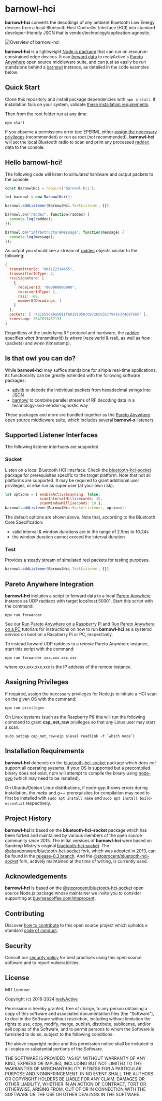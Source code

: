 barnowl-hci
===========

__barnowl-hci__ converts the decodings of _any_ ambient Bluetooth Low Energy devices from a local Bluetooth Host Controller Interface (HCI) into standard developer-friendly JSON that is vendor/technology/application-agnostic.

![Overview of barnowl-hci](https://reelyactive.github.io/barnowl-hci/images/overview.png)

__barnowl-hci__ is a lightweight [Node.js package](https://www.npmjs.com/package/barnowl-hci) that can run on resource-constrained edge devices.  It can [forward data](#pareto-anywhere-integration) to reelyActive's [Pareto Anywhere](https://www.reelyactive.com/pareto/anywhere/) open source middleware suite, and can just as easily be run standalone behind a [barnowl](https://github.com/reelyactive/barnowl) instance, as detailed in the code examples below.


Quick Start
-----------

Clone this repository and install package dependencies with `npm install`.  If installation fails on your system, validate [these installation requirements](#installation-requirements).

Then from the root folder run at any time:

    npm start

If you observe a permissions error (ex: EPERM), either [assign the necessary privileges](#assigning-privileges) (recommended) or run as root (_not_ recommended).  __barnowl-hci__ will set the local Bluetooth radio to scan and print any processed [raddec](https://github.com/reelyactive/raddec) data to the console.


Hello barnowl-hci!
------------------

The following code will listen to _simulated_ hardware and output packets to the console:

```javascript
const BarnowlHci = require('barnowl-hci');

let barnowl = new BarnowlHci();

barnowl.addListener(BarnowlHci.TestListener, {});

barnowl.on("raddec", function(raddec) {
  console.log(raddec);
});

barnowl.on("infrastructureMessage", function(message) {
  console.log(message);
});
```

As output you should see a stream of [raddec](https://github.com/reelyactive/raddec/) objects similar to the following:

```javascript
{
  transmitterId: "001122334455",
  transmitterIdType: 2,
  rssiSignature: [
    {
      receiverId: "000000000000",
      receiverIdType: 2,
      rssi: -69,
      numberOfDecodings: 1
    }
  ],
  packets: [ '421655daba50e1fe0201050c097265656c79416374697665' ],
  timestamp: 1547693457133
}
```

Regardless of the underlying RF protocol and hardware, the [raddec](https://github.com/reelyactive/raddec/) specifies _what_ (transmitterId) is _where_ (receiverId & rssi), as well as _how_ (packets) and _when_ (timestamp).


Is that owl you can do?
-----------------------

While __barnowl-hci__ may suffice standalone for simple real-time applications, its functionality can be greatly extended with the following software packages:
- [advlib](https://github.com/reelyactive/advlib) to decode the individual packets from hexadecimal strings into JSON
- [barnowl](https://github.com/reelyactive/barnowl) to combine parallel streams of RF decoding data in a technology-and-vendor-agnostic way

These packages and more are bundled together as the [Pareto Anywhere](https://www.reelyactive.com/pareto/anywhere) open source middleware suite, which includes several __barnowl-x__ listeners.


Supported Listener Interfaces
-----------------------------

The following listener interfaces are supported.

### Socket

Listen on a local Bluetooth HCI interface.  Check the [bluetooth-hci-socket](https://www.npmjs.com/package/@abandonware/bluetooth-hci-socket) package for prerequisites specific to the target platform.  Note that not all platforms are supported.  It may be required to grant additional user privileges, or else run as super user (at your own risk).

```javascript
let options = { enableActiveScanning: false,
                scanIntervalMilliseconds: 10,
                scanWindowMilliseconds: 10 };
barnowl.addListener(BarnowlHci.SocketListener, options);
```

The default options are shown above.  Note that, according to the Bluetooth Core Specification:
- valid interval & window durations are in the range of 2.5ms to 10.24s
- the window duration cannot exceed the interval duration

### Test

Provides a steady stream of simulated reel packets for testing purposes.

```javascript
barnowl.addListener(BarnowlHci.TestListener, {});
```


Pareto Anywhere Integration
---------------------------

__barnowl-hci__ includes a script to forward data to a local [Pareto Anywhere](https://www.reelyactive.com/pareto/anywhere/) instance as UDP raddecs with target localhost:50001.  Start this script with the command:

    npm run forwarder

See our [Run Pareto Anywhere on a Raspberry Pi](https://reelyactive.github.io/diy/pareto-anywhere-pi/#step02) and [Run Pareto Anywhere on a PC](https://reelyactive.github.io/diy/pareto-anywhere-pc/#step02) tutorials for instructions on how to run __barnowl-hci__ as a systemd service on boot on a Raspberry Pi or PC, respectively.

To instead forward UDP raddecs to a _remote_ Pareto Anywhere instance, start this script with the command:

    npm run forwarder xxx.xxx.xxx.xxx

where xxx.xxx.xxx.xxx is the IP address of the remote instance.


Assigning Privileges
--------------------

If required, assign the necessary privileges for Node.js to initiate a HCI scan on the given OS with the command:

    npm run privileges

On Linux systems (such as the Raspberry Pi) this will run the following command to grant __cap_net_raw__ privileges so that _any_ Linux user may start a scan.

    sudo setcap cap_net_raw+eip $(eval readlink -f `which node`)


Installation Requirements
-------------------------

__barnowl-hci__ depends on the [bluetooth-hci-socket](https://www.npmjs.com/package/@stoprocent/bluetooth-hci-socket) package which _does not_ support all operating systems.  If your OS _is_ supported but a precompiled binary does not exist, npm will attempt to compile the binary using [node-gyp](https://www.npmjs.com/package/node-gyp) (which may need to be installed).

On Ubuntu/Debian Linux distributions, if node-gyp throws errors during installation, the _make_ and _g++_ prerequisites for compilation may need to first be installed with `sudo apt install make` and `sudo apt install build-essential` respectively.


Project History
---------------

__barnowl-hci__ is based on the __bluetooth-hci-socket__ package which has been forked and maintained by various members of the open source community since 2015.  The initial versions of __barnowl-hci__ were based on Sandeep Mistry's original [bluetooth-hci-socket](https://www.npmjs.com/package/bluetooth-hci-socket).  The [@abandonware/bluetooth-hci-socket](https://www.npmjs.com/package/@abandonware/bluetooth-hci-socket) fork, which was adopted in 2019, can be found in the [release-0.3 branch](https://github.com/reelyactive/barnowl-hci/tree/release-0.3/).  And the [@stoprocent/bluetooth-hci-socket](https://www.npmjs.com/package/@stoprocent/bluetooth-hci-socket) fork, actively maintained at the time of writing, is currently used.


Acknowledgements
----------------

__barnowl-hci__ is based on the [@stoprocent/bluetooth-hci-socket](https://www.npmjs.com/package/@stoprocent/bluetooth-hci-socket) open source Node.js package whose maintainer we invite you to consider supporting at [buymeacoffee.com/stoprocent](https://www.buymeacoffee.com/stoprocent).


Contributing
------------

Discover [how to contribute](CONTRIBUTING.md) to this open source project which upholds a standard [code of conduct](CODE_OF_CONDUCT.md).


Security
--------

Consult our [security policy](SECURITY.md) for best practices using this open source software and to report vulnerabilities.


License
-------

MIT License

Copyright (c) 2018-2024 [reelyActive](https://www.reelyactive.com)

Permission is hereby granted, free of charge, to any person obtaining a copy of this software and associated documentation files (the "Software"), to deal in the Software without restriction, including without limitation the rights to use, copy, modify, merge, publish, distribute, sublicense, and/or sell copies of the Software, and to permit persons to whom the Software is furnished to do so, subject to the following conditions:

The above copyright notice and this permission notice shall be included in all copies or substantial portions of the Software.

THE SOFTWARE IS PROVIDED "AS IS", WITHOUT WARRANTY OF ANY KIND, EXPRESS OR 
IMPLIED, INCLUDING BUT NOT LIMITED TO THE WARRANTIES OF MERCHANTABILITY, 
FITNESS FOR A PARTICULAR PURPOSE AND NONINFRINGEMENT. IN NO EVENT SHALL THE 
AUTHORS OR COPYRIGHT HOLDERS BE LIABLE FOR ANY CLAIM, DAMAGES OR OTHER 
LIABILITY, WHETHER IN AN ACTION OF CONTRACT, TORT OR OTHERWISE, ARISING FROM, 
OUT OF OR IN CONNECTION WITH THE SOFTWARE OR THE USE OR OTHER DEALINGS IN 
THE SOFTWARE.
